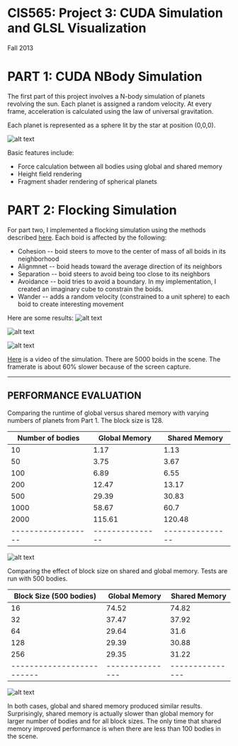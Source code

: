CIS565: Project 3: CUDA Simulation and GLSL Visualization
===
Fall 2013

PART 1: CUDA NBody Simulation
===

The first part of this project involves a N-body simulation of planets revolving
the sun. Each planet is assigned a random velocity. At every frame, acceleration 
is calculated using the law of universal gravitation. 

Each planet is represented as a sphere lit by the star at position (0,0,0).

![alt text](./Images/planets.jpg "Planets")


Basic features include:

* Force calculation between all bodies using global and shared memory
* Height field rendering
* Fragment shader rendering of spherical planets

PART 2: Flocking Simulation
===
For part two, I implemented a flocking simulation using the methods described [here](http://www.red3d.com/cwr/boids/).
Each boid is affected by the following:

* Cohesion -- boid steers to move to the center of mass of all boids in its 
	neighborhood
* Alignmnet -- boid heads toward the average direction of its neighbors
* Separation -- boid steers to avoid being too close to its neighbors
* Avoidance -- boid tries to avoid a boundary. In my implementation, I created an 
	imaginary cube to constrain the boids.
* Wander -- adds a random velocity (constrained to a unit sphere) to each boid to 
	create interesting movement

Here are some results:
![alt text](./Images/1000Boids.jpg "1000 Boids")

![alt text](./Images/5000Boids.jpg "5000 Boids")

![alt text](./Images/7000Boids.jpg "7000 Boids")

[Here](https://vimeo.com/77762701) is a video of the simulation. There are 5000 boids 
in the scene. The framerate is about 60% slower because of the screen capture. 

---
PERFORMANCE EVALUATION
---

Comparing the runtime of global versus shared memory with varying numbers of planets 
from Part 1. The block size is 128.

| Number of bodies | Global Memory | Shared Memory |
|------------------|---------------|---------------|
|               10 | 1.17          | 1.13          |
|               50 | 3.75          | 3.67          |
|              100 | 6.89          | 6.55          |
|              200 | 12.47         | 13.17         |
|              500 | 29.39         | 30.83         |
|             1000 | 58.67         | 60.7          |
|             2000 | 115.61        | 120.48        |
|------------------|---------------|---------------|

![alt text](./Images/globalVshared.jpg)

Comparing the effect of block size on shared and global memory. Tests are run with 500 
bodies. 

| Block Size (500 bodies) | Global Memory | Shared Memory |
|-------------------------|---------------|---------------|
|                      16 | 74.52         | 74.82         |
|                      32 | 37.47         | 37.92         |
|                      64 | 29.64         | 31.6          |
|                     128 | 29.39         | 30.88         |
|                     256 | 29.35         | 31.22         |
|-------------------------|---------------|---------------|

![alt text](./Images/blocksize.jpg)

In both cases, global and shared memory produced similar results. Surprisingly, shared
memory is actually slower than global memory for larger number of bodies and for all
block sizes. The only time that shared memory improved performance is when there are
less than 100 bodies in the scene.
